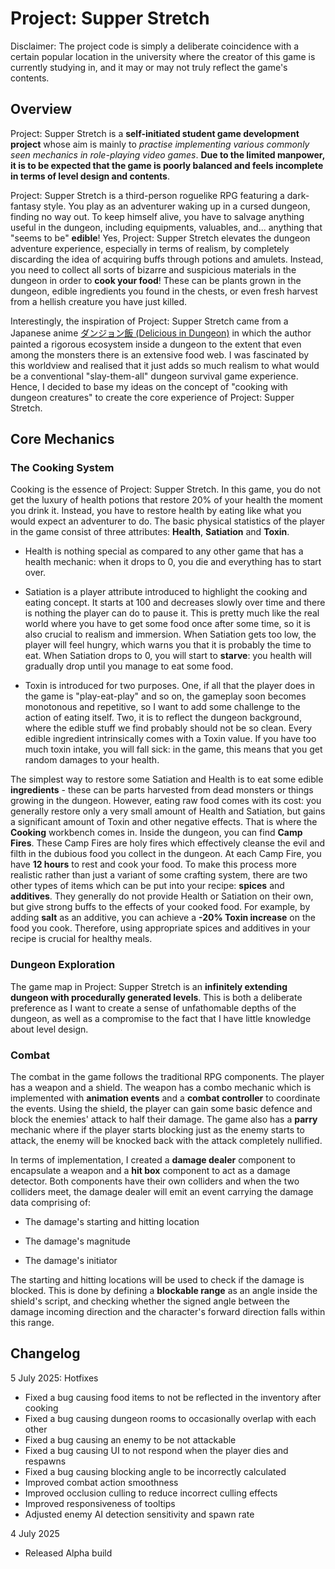 # Project: Supper Stretch

Disclaimer: The project code is simply a deliberate coincidence with a certain popular location in the university where the creator of this game is currently studying in, and it may or may not truly reflect the game's contents.

## Overview

Project: Supper Stretch is a **self-initiated student game development project** whose aim is mainly to *practise implementing various commonly seen mechanics in role-playing video games*. **Due to the limited manpower, it is to be expected that the game is poorly balanced and feels incomplete in terms of level design and contents**.

Project: Supper Stretch is a third-person roguelike RPG featuring a dark-fantasy style. You play as an adventurer waking up in a cursed dungeon, finding no way out. To keep himself alive, you have to salvage anything useful in the dungeon, including equipments, valuables, and... anything that "seems to be" **edible**! Yes, Project: Supper Stretch elevates the dungeon adventure experience, especially in terms of realism, by completely discarding the idea of acquiring buffs through potions and amulets. Instead, you need to collect all sorts of bizarre and suspicious materials in the dungeon in order to **cook your food**! These can be plants grown in the dungeon, edible ingredients you found in the chests, or even fresh harvest from a hellish creature you have just killed.

Interestingly, the inspiration of Project: Supper Stretch came from a Japanese anime [ダンジョン飯 (Delicious in Dungeon)](https://en.wikipedia.org/wiki/Delicious_in_Dungeon) in which the author painted a rigorous ecosystem inside a dungeon to the extent that even among the monsters there is an extensive food web. I was fascinated by this worldview and realised that it just adds so much realism to what would be a conventional "slay-them-all" dungeon survival game experience. Hence, I decided to base my ideas on the concept of "cooking with dungeon creatures" to create the core experience of Project: Supper Stretch.

## Core Mechanics

### The Cooking System

Cooking is the essence of Project: Supper Stretch. In this game, you do not get the luxury of health potions that restore 20% of your health the moment you drink it. Instead, you have to restore health by eating like what you would expect an adventurer to do. The basic physical statistics of the player in the game consist of three attributes: **Health**, **Satiation** and **Toxin**. 

- Health is nothing special as compared to any other game that has a health mechanic: when it drops to 0, you die and everything has to start over.

- Satiation is a player attribute introduced to highlight the cooking and eating concept. It starts at 100 and decreases slowly over time and there is nothing the player can do to pause it. This is pretty much like the real world where you have to get some food once after some time, so it is also crucial to realism and immersion. When Satiation gets too low, the player will feel hungry, which warns you that it is probably the time to eat. When Satiation drops to 0, you will start to **starve**: you health will gradually drop until you manage to eat some food.

- Toxin is introduced for two purposes. One, if all that the player does in the game is "play-eat-play" and so on, the gameplay soon becomes monotonous and repetitive, so I want to add some challenge to the action of eating itself. Two, it is to reflect the dungeon background, where the edible stuff we find probably should not be so clean. Every edible ingredient intrinsically comes with a Toxin value. If you have too much toxin intake, you will fall sick: in the game, this means that you get random damages to your health.

The simplest way to restore some Satiation and Health is to eat some edible **ingredients** - these can be parts harvested from dead monsters or things growing in the dungeon. However, eating raw food comes with its cost: you generally restore only a very small amount of Health and Satiation, but gains a significant amount of Toxin and other negative effects. That is where the **Cooking** workbench comes in. Inside the dungeon, you can find **Camp Fires**. These Camp Fires are holy fires which effectively cleanse the evil and filth in the dubious food you collect in the dungeon. At each Camp Fire, you have **12 hours** to rest and cook your food. To make this process more realistic rather than just a variant of some crafting system, there are two other types of items which can be put into your recipe: **spices** and **additives**. They generally do not provide Health or Satiation on their own, but give strong buffs to the effects of your cooked food. For example, by adding **salt** as an additive, you can achieve a **-20% Toxin increase** on the food you cook. Therefore, using appropriate spices and additives in your recipe is crucial for healthy meals.

### Dungeon Exploration

The game map in Project: Supper Stretch is an **infinitely extending dungeon with procedurally generated levels**. This is both a deliberate preference as I want to create a sense of unfathomable depths of the dungeon, as well as a compromise to the fact that I have little knowledge about level design.

### Combat

The combat in the game follows the traditional RPG components. The player has a weapon and a shield. The weapon has a combo mechanic which is implemented with **animation events** and a **combat controller** to coordinate the events. Using the shield, the player can gain some basic defence and block the enemies' attack to half their damage. The game also has a **parry** mechanic where if the player starts blocking just as the enemy starts to attack, the enemy will be knocked back with the attack completely nullified.

In terms of implementation, I created a **damage dealer** component to encapsulate a weapon and a **hit box** component to act as a damage detector. Both components have their own colliders and when the two colliders meet, the damage dealer will emit an event carrying the damage data comprising of:

- The damage's starting and hitting location

- The damage's magnitude

- The damage's initiator

The starting and hitting locations will be used to check if the damage is blocked. This is done by defining a **blockable range** as an angle inside the shield's script, and checking whether the signed angle between the damage incoming direction and the character's forward direction falls within this range.

## Changelog

5 July 2025: Hotfixes

- Fixed a bug causing food items to not be reflected in the inventory after cooking
- Fixed a bug causing dungeon rooms to occasionally overlap with each other
- Fixed a bug causing an enemy to be not attackable
- Fixed a bug causing UI to not respond when the player dies and respawns
- Fixed a bug causing blocking angle to be incorrectly calculated
- Improved combat action smoothness
- Improved occlusion culling to reduce incorrect culling effects
- Improved responsiveness of tooltips
- Adjusted enemy AI detection sensitivity and spawn rate

4 July 2025

- Released Alpha build
